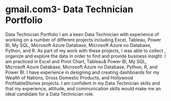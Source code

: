 # gmail.com3- Data Technician Portfolio
Data Technician Portfolio
I am a keen Data Technician with experience of working on a number of different projects including Excel, Tableau, Power BI, My SQL, Microsoft Azure Database, Microsoft Azure no Database, Python, and R. As part of my work with these projects, I was able to collect , organize and explore the data in order to find and provide business insight.
I am practiced in Excel and Pivot Chart, Tableau& Power BI, My SQL, Microsoft Azure Database, Microsoft Azure no Database, Python, R, and Power BI.
I have experience in designing and creating dashboards for my Wealth of Nations, Gross Domestic Products, and Hollywood ProfitableStories projects.
I am confident in my Data Technician skills and that my experience, attitude, and communication skills would make me an ideal candidate for a Data Technician role.
